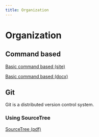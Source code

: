 ```yaml
---
title: Organization
---
```

# Organization

## Command based
[Basic command based (site)](https://sites.google.com/site/spartabotswiki/software/java/basic-command-based)

[Basic command based (docx)](https://docs.google.com/viewer?a=v&pid=sites&srcid=ZGVmYXVsdGRvbWFpbnxzcGFydGFib3Rzd2lraXxneDoyZjk4NTMzYzM1M2I3MTc0)

## Git
Git is a distributed version control system.

### Using SourceTree
[SourceTree (pdf)](https://docs.google.com/viewer?a=v&pid=sites&srcid=ZGVmYXVsdGRvbWFpbnxzcGFydGFib3Rzd2lraXxneDo3NzMwNDE2ZGI2ZDQ3ZmRi)
